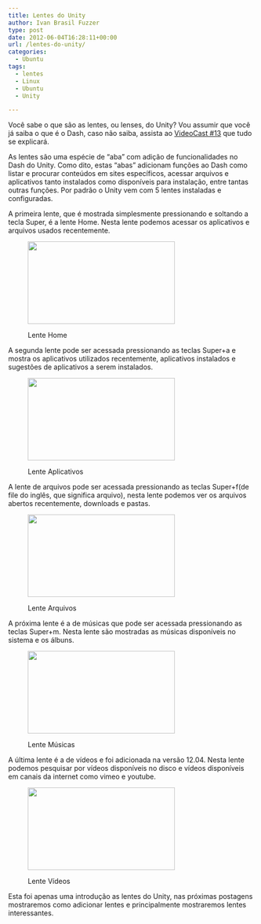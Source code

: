 ```yaml
---
title: Lentes do Unity
author: Ivan Brasil Fuzzer
type: post
date: 2012-06-04T16:28:11+00:00
url: /lentes-do-unity/
categories:
  - Ubuntu
tags:
  - lentes
  - Linux
  - Ubuntu
  - Unity

---
```

Você sabe o que são as lentes, ou lenses, do Unity? Vou assumir que você já saiba o que é o Dash, caso não saiba, assista ao [VideoCast #13][1] que tudo se explicará.

As lentes são uma espécie de &#8220;aba&#8221; com adição de funcionalidades no Dash do Unity. Como dito, estas &#8220;abas&#8221; adicionam funções ao Dash como listar e procurar conteúdos em sites específicos, acessar arquivos e aplicativos tanto instalados como disponíveis para instalação, entre tantas outras funções. Por padrão o Unity vem com 5 lentes instaladas e configuradas.

A primeira lente, que é mostrada simplesmente pressionando e soltando a tecla Super, é a lente Home. Nesta lente podemos acessar os aplicativos e arquivos usados recentemente.<figure id="attachment_3582" style="max-width: 300px" class="wp-caption alignnone">

[<img class="size-medium wp-image-3582" title="Lente Home" src="http://www.ubuntero.com.br/wp-content/uploads/2012/06/Captura-de-tela-de-2012-05-31-084135-300x168.png" alt="" width="300" height="168" />][2]<figcaption class="wp-caption-text">Lente Home</figcaption></figure> 

A segunda lente pode ser acessada pressionando as teclas Super+a e mostra os aplicativos utilizados recentemente, aplicativos instalados e sugestões de aplicativos a serem instalados.<figure id="attachment_3583" style="max-width: 300px" class="wp-caption alignnone">

[<img class="size-medium wp-image-3583" title="Lente Aplicativos" src="http://www.ubuntero.com.br/wp-content/uploads/2012/06/Captura-de-tela-de-2012-05-31-084200-300x168.png" alt="" width="300" height="168" />][3]<figcaption class="wp-caption-text">Lente Aplicativos</figcaption></figure> 

A lente de arquivos pode ser acessada pressionando as teclas Super+f(de file do inglês, que significa arquivo), nesta lente podemos ver os arquivos abertos recentemente, downloads e pastas.<figure id="attachment_3584" style="max-width: 300px" class="wp-caption alignnone">

[<img class="size-medium wp-image-3584" title="Lente Arquivos" src="http://www.ubuntero.com.br/wp-content/uploads/2012/06/Captura-de-tela-de-2012-05-31-084212-300x168.png" alt="" width="300" height="168" />][4]<figcaption class="wp-caption-text">Lente Arquivos</figcaption></figure> 

A próxima lente é a de músicas que pode ser acessada pressionando as teclas Super+m. Nesta lente são mostradas as músicas disponíveis no sistema e os álbuns.<figure id="attachment_3585" style="max-width: 300px" class="wp-caption alignnone">

[<img class="size-medium wp-image-3585" title="Lente Músicas" src="http://www.ubuntero.com.br/wp-content/uploads/2012/06/Captura-de-tela-de-2012-05-31-084227-300x168.png" alt="" width="300" height="168" />][5]<figcaption class="wp-caption-text">Lente Músicas</figcaption></figure> 

A última lente é a de vídeos e foi adicionada na versão 12.04. Nesta lente podemos pesquisar por vídeos disponíveis no disco e vídeos disponíveis em canais da internet como vimeo e youtube.<figure id="attachment_3587" style="max-width: 300px" class="wp-caption alignnone">

[<img class="size-medium wp-image-3587" title="Lente Vídeos" src="http://www.ubuntero.com.br/wp-content/uploads/2012/06/Captura-de-tela-de-2012-05-31-084239-300x168.png" alt="" width="300" height="168" />][6]<figcaption class="wp-caption-text">Lente Vídeos</figcaption></figure> 

Esta foi apenas uma introdução as lentes do Unity, nas próximas postagens mostraremos como adicionar lentes e principalmente mostraremos lentes interessantes.

 [1]: http://www.youtube.com/watch?v=DFUAgyuJKkM
 [2]: http://www.ubuntero.com.br/wp-content/uploads/2012/06/Captura-de-tela-de-2012-05-31-084135.png
 [3]: http://www.ubuntero.com.br/wp-content/uploads/2012/06/Captura-de-tela-de-2012-05-31-084200.png
 [4]: http://www.ubuntero.com.br/wp-content/uploads/2012/06/Captura-de-tela-de-2012-05-31-084212.png
 [5]: http://www.ubuntero.com.br/wp-content/uploads/2012/06/Captura-de-tela-de-2012-05-31-084227.png
 [6]: http://www.ubuntero.com.br/wp-content/uploads/2012/06/Captura-de-tela-de-2012-05-31-084239.png